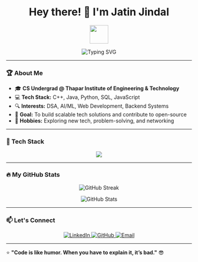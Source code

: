 <h1 align="center">Hey there! 👋 I'm Jatin Jindal</h1>
<p align="center">
  <img src="https://media.giphy.com/media/hvRJCLFzcasrR4ia7z/giphy.gif" width="50">
</p>

<p align="center">
  <img src="https://readme-typing-svg.demolab.com?font=Fira+Code&weight=600&size=24&pause=1000&color=F79A21&center=true&vCenter=true&width=600&lines=Tech+Enthusiast+|+Developer+|+Problem+Solver;Passionate+About+Code+%F0%9F%92%BB;Always+Learning+New+Tech+🚀" alt="Typing SVG" />
</p>

---

### 🏆 About Me  
- 🎓 **CS Undergrad @ Thapar Institute of Engineering & Technology**  
- 💻 **Tech Stack:** C++, Java, Python, SQL, JavaScript  
- 🔍 **Interests:** DSA, AI/ML, Web Development, Backend Systems  
- 🎯 **Goal:** To build scalable tech solutions and contribute to open-source  
- 📌 **Hobbies:** Exploring new tech, problem-solving, and networking  

---

### 🚀 Tech Stack  
<p align="center">
  <img src="https://skillicons.dev/icons?i=cpp,java,python,js,html,css,mysql,git,linux,docker" />
</p>

---

### 🔥 My GitHub Stats  
<p align="center">
  <img src="https://github-readme-streak-stats.herokuapp.com/?user=jatinjindall&theme=radical" alt="GitHub Streak" />
</p>
<p align="center">
  <img src="https://github-readme-stats.vercel.app/api?username=jatinjindall&show_icons=true&theme=tokyonight" alt="GitHub Stats" />
</p>

---

### 📫 Let's Connect  
<p align="center">
  <a href="https://www.linkedin.com/in/jatinjindal54/">
    <img src="https://img.shields.io/badge/LinkedIn-0077B5?style=for-the-badge&logo=linkedin&logoColor=white" alt="LinkedIn" />
  </a>
  <a href="https://github.com/jatinjindall">
    <img src="https://img.shields.io/badge/GitHub-181717?style=for-the-badge&logo=github&logoColor=white" alt="GitHub" />
  </a>
  <a href="mailto:jjindal_be23@thapar.edu">
    <img src="https://img.shields.io/badge/Email-D14836?style=for-the-badge&logo=gmail&logoColor=white" alt="Email" />
  </a>
</p>

---

⭐ **"Code is like humor. When you have to explain it, it’s bad."** 😎
